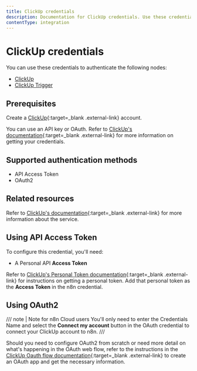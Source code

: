 ```yaml
---
title: ClickUp credentials
description: Documentation for ClickUp credentials. Use these credentials to authenticate ClickUp in n8n, a workflow automation platform.
contentType: integration
---
```


# ClickUp credentials

You can use these credentials to authenticate the following nodes:

- [ClickUp](/integrations/builtin/app-nodes/n8n-nodes-base.clickup/)
- [ClickUp Trigger](/integrations/builtin/trigger-nodes/n8n-nodes-base.clickuptrigger/)

## Prerequisites

Create a [ClickUp](https://www.clickup.com/){:target=_blank .external-link} account.

You can use an API key or OAuth. Refer to [ClickUp's documentation](https://clickup.com/api/developer-portal/authentication/){:target=_blank .external-link} for more information on getting your credentials.

## Supported authentication methods

- API Access Token
- OAuth2

## Related resources

Refer to [ClickUp's documentation](https://clickup.com/api/){:target=_blank .external-link} for more information about the service.

## Using API Access Token

To configure this credential, you'll need:

- A Personal API **Access Token**

Refer to [ClickUp's Personal Token documentation](https://clickup.com/api/developer-portal/authentication#personal-token){:target=_blank .external-link} for instructions on getting a personal token. Add that personal token as the **Access Token** in the n8n credential.

## Using OAuth2

/// note | Note for n8n Cloud users
You'll only need to enter the Credentials Name and select the **Connect my account** button in the OAuth credential to connect your ClickUp account to n8n.
///

Should you need to configure OAuth2 from scratch or need more detail on what's happening in the OAuth web flow, refer to the instructions in the [ClickUp Oauth flow documentation](https://clickup.com/api/developer-portal/authentication#oauth-flow){:target=_blank .external-link} to create an OAuth app and get the necessary information.
